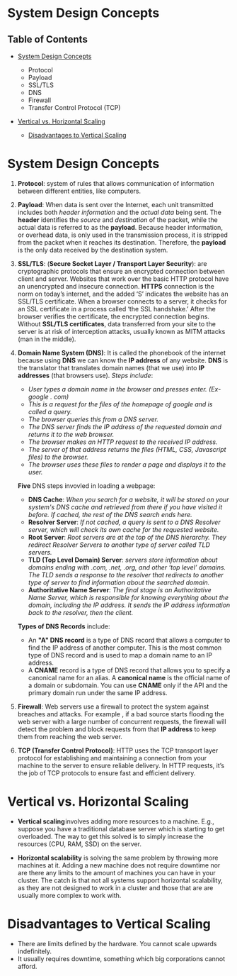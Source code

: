 # System Design Concepts

## Table of Contents
- [System Design Concepts](#System-Design-Concepts)
    - Protocol
    - Payload
    - SSL/TLS
    - DNS
    - Firewall
    - Transfer Control Protocol (TCP)
    
- [Vertical vs. Horizontal Scaling](#Vertical-vs.-Horizontal-Scaling)
    - [Disadvantages to Vertical Scaling](#Disadvantages-to-Vertical-Scaling)
# System Design Concepts
1. __Protocol__: system of rules that allows communication of information between different entities, like computers.

3. __Payload__: When data is sent over the Internet, each unit transmitted includes both _header information_ and the _actual data_ being sent. The __header__ identifies the _source_ and _destination_ of the packet, while the actual data is referred to as the __payload__. Because header information, or overhead data, is only used in the transmission process, it is stripped from the packet when it reaches its destination. Therefore, the __payload__ is the only data received by the destination system.

4. __SSL/TLS__: (__Secure Socket Layer / Transport Layer Security__): are cryptographic protocols that ensure an encrypted connection between client and server. Websites that work over the basic HTTP protocol have an unencrypted and insecure connection. __HTTPS__ connection is the norm on today’s internet, and the added ‘S’ indicates the website has an SSL/TLS certificate. When a browser connects to a server, it checks for an SSL certificate in a process called ‘the SSL handshake.’ After the browser verifies the certificate, the encrypted connection begins. Without __SSL/TLS certificates__, data transferred from your site to the server is at risk of interception attacks, usually known as MITM attacks (man in the middle).

5. __Domain Name System (DNS)__: It is called the phonebook of the internet because using __DNS__ we can know the __IP address__ of any website. __DNS__ is the translator that translates domain names (that we use) into __IP addresses__ (that browsers use). _Steps include_:
    * _User types a domain name in the browser and presses enter. (Ex- google . com)_
    * _This is a request for the files of the homepage of google and is called a query._
    * _The browser queries this from a DNS server._
    * _The DNS server finds the IP address of the requested domain and returns it to the web browser._
    * _The browser makes an HTTP request to the received IP address._
    * _The server of that address returns the files (HTML, CSS, Javascript files) to the browser._
    * _The browser uses these files to render a page and displays it to the user._

    __Five__ DNS steps invovled in loading a webpage:
    * __DNS Cache__: _When you search for a website, it will be stored on your system's DNS cache and retrieved from there if you have visited it before. If cached, the rest of the DNS search ends here._
    * __Resolver Server__: _If not cached, a query is sent to a DNS Resolver server, which will check its own cache for the requested website._
    * __Root Server__: _Root servers are at the top of the DNS hierarchy. They redirect Resolver Servers to another type of server called TLD servers._
    * __TLD (Top Level Domain) Server__: _servers store information about domains ending with .com, .net, .org, and other ‘top level’ domains. The TLD sends a response to the resolver that redirects to another type of server to find information about the searched domain._
    * __Authoritative Name Server__: _The final stage is an Authoritative Name Server, which is responsible for knowing everything about the domain, including the IP address. It sends the IP address information back to the resolver, then the client._

    __Types of DNS Records__ include:
    * An __"A" DNS record__ is a type of DNS record that allows a computer to find the IP address of another computer. This is the most common type of DNS record and is used to map a domain name to an IP address.
    * A __CNAME__ record is a type of DNS record that allows you to specify a canonical name for an alias. A __canonical name__ is the official name of a domain or subdomain. You can use __CNAME__ only if the API and the primary domain run under the same IP address.


7. __Firewall__: Web servers use a firewall to protect the system against breaches and attacks. For example , if a bad source starts flooding the web server with a large number of concurrent requests, the firewall will detect the problem and block requests from that __IP address__ to keep them from reaching the web server.

9. __TCP (Transfer Control Protocol)__: HTTP uses the TCP transport layer protocol for establishing and maintaining a connection from your machine to the server to ensure reliable delivery. In HTTP requests, it’s the job of TCP protocols to ensure fast and efficient delivery.

# Vertical vs. Horizontal Scaling
* __Vertical scaling__ involves adding more resources to a machine. E.g., suppose you have a traditional database server which is starting to get overloaded. The way to get this solved is to simply increase the resources (CPU, RAM, SSD) on the server.

* __Horizontal scalability__ is solving the same problem by throwing more machines at it. Adding a new machine does not require downtime nor are there any limits to the amount of machines you can have in your cluster. The catch is that not all systems support horizontal scalability, as they are not designed to work in a cluster and those that are are usually more complex to work with.

# Disadvantages to Vertical Scaling
* There are limits defined by the hardware. You cannot scale upwards indefinitely.
* It usually requires downtime, something which big corporations cannot afford.